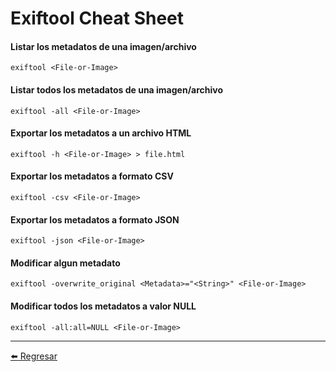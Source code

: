 # Exiftool Cheat Sheet

#### Listar los metadatos de una imagen/archivo
```
exiftool <File-or-Image>
```

#### Listar todos los metadatos de una imagen/archivo
```
exiftool -all <File-or-Image>
```

#### Exportar los metadatos a un archivo HTML
```
exiftool -h <File-or-Image> > file.html
```

#### Exportar los metadatos a formato CSV
```
exiftool -csv <File-or-Image>
```

#### Exportar los metadatos a formato JSON
```
exiftool -json <File-or-Image>
```

#### Modificar algun metadato
```
exiftool -overwrite_original <Metadata>="<String>" <File-or-Image>
```

#### Modificar todos los metadatos a valor NULL
```
exiftool -all:all=NULL <File-or-Image>
```

---

[:arrow_left: Regresar](https://github.com/m4lal0/cheatsheets)
